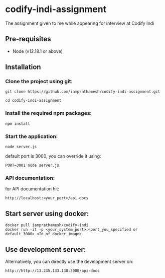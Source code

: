 # codify-indi-assignment
The assignment given to me while appearing for interview at Codify Indi

## Pre-requisites

- Node (v12.18.1 or above)

## Installation

### Clone the project using git:

```
git clone https://github.com/iamprathamesh/codify-indi-assignment.git
```

```
cd codify-indi-assignment
```

### Install the required npm packages:

```
npm install
```

### Start the application:

```
node server.js
```

default port is 3000, you can override it using:

```
PORT=3001 node server.js
```

### API documentation:

for API documentation hit:

```
http://localhost:<your_port>/api-docs
```


## Start server using docker:

```
docker pull iamprathamesh/codify-indi
docker run -it -p <your_system_port>:<port_you_specified or default_3000> <Id_of_docker_image>
```


## Use development server:

Alternatively, you can directly use the development server on:

```
http://http://13.235.133.138:3000/api-docs
```

